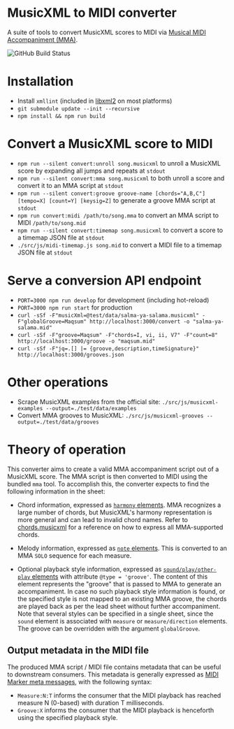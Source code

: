 MusicXML to MIDI converter
======================

A suite of tools to convert MusicXML scores to MIDI via [Musical MIDI Accompaniment (MMA)](http://www.mellowood.ca/mma/).

![GitHub Build Status](https://github.com/infojunkie/musicxml-mma/workflows/Test/badge.svg)

# Installation
- Install `xmllint` (included in [libxml2](http://www.xmlsoft.org/) on most platforms)
- `git submodule update --init --recursive`
- `npm install && npm run build`

# Convert a MusicXML score to MIDI
- `npm run --silent convert:unroll song.musicxml` to unroll a MusicXML score by expanding all jumps and repeats at `stdout`
- `npm run --silent convert:mma song.musicxml` to both unroll a score and convert it to an MMA script at `stdout`
- `npm run --silent convert:groove groove-name [chords="A,B,C"] [tempo=X] [count=Y] [keysig=Z]` to generate a groove MMA script at `stdout`
- `npm run convert:midi /path/to/song.mma` to convert an MMA script to MIDI `/path/to/song.mid`
- `npm run --silent convert:timemap song.musicxml` to convert a score to a timemap JSON file at `stdout`
- `./src/js/midi-timemap.js song.mid` to convert a MIDI file to a timemap JSON file at `stdout`

# Serve a conversion API endpoint
- `PORT=3000 npm run develop` for development (including hot-reload)
- `PORT=3000 npm run start` for production
- `curl -sSf -F"musicXml=@test/data/salma-ya-salama.musicxml" -F"globalGroove=Maqsum" http://localhost:3000/convert -o "salma-ya-salama.mid"`
- `curl -sSf -F"groove=Maqsum" -F"chords=I, vi, ii, V7" -F"count=8" http://localhost:3000/groove -o "maqsum.mid"`
- `curl -sSf -F"jq=.[] |= {groove,description,timeSignature}" http://localhost:3000/grooves.json`

# Other operations
- Scrape MusicXML examples from the official site: `./src/js/musicxml-examples --output=./test/data/examples`
- Convert MMA grooves to MusicXML: `./src/js/musicxml-grooves --output=./test/data/grooves`

# Theory of operation
This converter aims to create a valid MMA accompaniment script out of a MusicXML score. The MMA script is then converted to MIDI using the bundled `mma` tool. To accomplish this, the converter expects to find the following information in the sheet:

- Chord information, expressed as [`harmony` elements](https://w3c.github.io/musicxml/musicxml-reference/elements/harmony/). MMA recognizes a large number of chords, but MusicXML's harmony representation is more general and can lead to invalid chord names. Refer to [chords.musicxml](test/data/chords.musicxml) for a reference on how to express all MMA-supported chords.

- Melody information, expressed as [`note` elements](https://www.w3.org/2021/06/musicxml40/musicxml-reference/elements/note/). This is converted to an MMA `SOLO` sequence for each measure.

- Optional playback style information, expressed as [`sound/play/other-play` elements](https://www.w3.org/2021/06/musicxml40/musicxml-reference/elements/other-play/) with attribute `@type = 'groove'`. The content of this element represents the "groove" that is passed to MMA to generate an accompaniment. In case no such playback style information is found, or the specified style is not mapped to an existing MMA groove, the chords are played back as per the lead sheet without further accompaniment. Note that several styles can be specified in a single sheet, since the `sound` element is associated with `measure` or `measure/direction` elements. The groove can be overridden with the argument `globalGroove`.

## Output metadata in the MIDI file
The produced MMA script / MIDI file contains metadata that can be useful to downstream consumers. This metadata is generally expressed as [MIDI Marker meta messages](https://www.recordingblogs.com/wiki/midi-marker-meta-message), with the following syntax:
- `Measure:N:T` informs the consumer that the MIDI playback has reached measure N (0-based) with duration T milliseconds.
- `Groove:X` informs the consumer that the MIDI playback is henceforth using the specified playback style.
